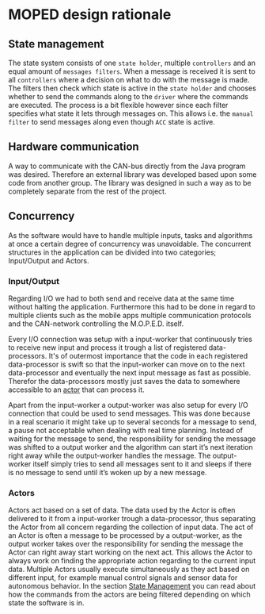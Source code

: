 # MOPED design rationale

## State management
The state system consists of one `state holder`, multiple `controllers` and an equal amount of `messages filters`.
When a message is received it is sent to all `controllers` where a decision on what to do with the message is made.
The filters then check which state is active in the `state holder` and chooses whether to send the commands along to the `driver` where the commands are executed.
The process is a bit flexible however since each filter specifies what state it lets through messages on.
This allows i.e. the `manual filter` to send messages along even though `ACC` state is active.

## Hardware communication
A way to communicate with the CAN-bus directly from the Java program was desired.
Therefore an external library was developed based upon some code from another group.
The library was designed in such a way as to be completely separate from the rest of the project.

## Concurrency
As the software would have to handle multiple inputs, tasks and algorithms at once a certain degree of concurrency was unavoidable.
The concurrent structures in the application can be divided into two categories; Input/Output and Actors.

### Input/Output
Regarding I/O we had to both send and receive data at the same time without halting the application.
Furthermore this had to be done in regard to multiple clients such as the mobile apps multiple communication protocols and the CAN-network controlling the M.O.P.E.D. itself.

Every I/O connection was setup with a input-worker that continuously tries to receive new input and process it trough a list of registered data-processors.
It's of outermost importance that the code in each registered data-processor is swift so that the input-worker can move on to the next data-processor and eventually the next input message as fast as possible.
Therefor the data-processors mostly just saves the data to somewhere accessible to an [actor](###Actors) that can process it.

Apart from the input-worker a output-worker was also setup for every I/O connection that could be used to send messages.
This was done because in a real scenario it might take up to several seconds for a message to send, a pause not acceptable when dealing with real time planning.
Instead of waiting for the message to send, the responsibility for sending the message was shifted to a output worker and the algorithm can start it’s next iteration right away while the output-worker handles the message.
The output-worker itself simply tries to send all messages sent to it and sleeps if there is no message to send until it’s woken up by a new message.

### Actors
Actors act based on a set of data.
The data used by the Actor is often delivered to it from a input-worker trough a data-processor, thus separating the Actor from all concern regarding the collection of input data.
The act of an Actor is often a message to be processed by a output-worker, as the output worker takes over the responsibility for sending the message the Actor can right away start working on the next act.
This allows the Actor to always work on finding the appropriate action regarding to the current input data.
Multiple Actors usually execute simultaneously as they act based on different input, for example manual control signals and sensor data for autonomous behavior.
In the section [State Management](##State-Management) you can read about how the commands from the actors are being filtered depending on which state the software is in.
